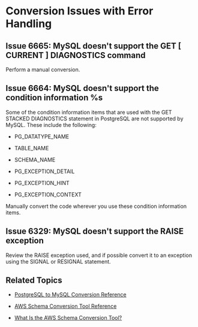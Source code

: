 # Conversion Issues with Error Handling<a name="sct-reference-PostgreSQL-MySQL-Errorhandling"></a>

## Issue 6665: MySQL doesn't support the GET \[ CURRENT \] DIAGNOSTICS command<a name="sct-reference-6665"></a>

Perform a manual conversion\.

## Issue 6664: MySQL doesn't support the condition information %s<a name="sct-reference-6664"></a>

Some of the condition information items that are used with the GET STACKED DIAGNOSTICS statement in PostgreSQL are not supported by MySQL\. These include the following:

+ PG\_DATATYPE\_NAME

+ TABLE\_NAME

+ SCHEMA\_NAME

+ PG\_EXCEPTION\_DETAIL

+ PG\_EXCEPTION\_HINT

+ PG\_EXCEPTION\_CONTEXT

Manually convert the code wherever you use these condition information items\.

## Issue 6329: MySQL doesn't support the RAISE exception<a name="sct-reference-6329"></a>

Review the RAISE exception used, and if possible convert it to an exception using the SIGNAL or RESIGNAL statement\.

## Related Topics<a name="w3ab1c37c17c11d119b9"></a>

+  [PostgreSQL to MySQL Conversion Reference](sct-reference-PostgreSQL-MySQL-overview.md) 

+  [AWS Schema Conversion Tool Reference](CHAP_SchemaConversionTool.Reference.md) 

+  [What Is the AWS Schema Conversion Tool?](Welcome.md) 